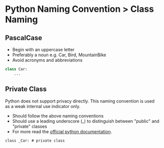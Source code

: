# Python Naming Convention &gt; Class Naming

## PascalCase

* Begin with an uppercase letter
* Preferably a noun e.g. Car, Bird, MountainBike
* Avoid acronyms and abbreviations

```python
class Car:
    ...
```

## Private Class

Python does not support privacy directly. This naming convention is used as a weak internal use indicator only.

* Should follow the above naming conventions
* Should use a leading underscore \(\_\) to distinguish between "public" and "private" classes
* For more read the [official python documentation](https://docs.python.org/2/tutorial/classes.html#private-variables-and-class-local-references). 

```
class _Car: # private class
```



